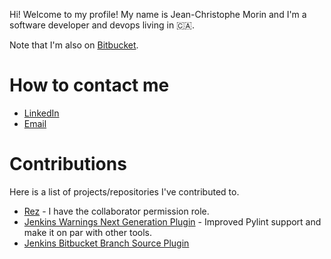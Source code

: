Hi! Welcome to my profile! My name is Jean-Christophe Morin and I'm a software developer and devops living in :canada:.

Note that I'm also on [Bitbucket](https://bitbucket.org/jcmorinperso/).

# How to contact me

* [LinkedIn](https://www.linkedin.com/in/jeanchristophemorin/)
* [Email](mailto:jean_christophe_morin@hotmail.com)

# Contributions

Here is a list of projects/repositories I've contributed to.

* [Rez](https://github.com/nerdvegas/rez) - I have the collaborator permission role.
* [Jenkins Warnings Next Generation Plugin](https://github.com/jenkinsci/warnings-ng-plugin) - Improved Pylint support and make it on par with other tools.
* [Jenkins Bitbucket Branch Source Plugin](https://github.com/jenkinsci/bitbucket-branch-source-plugin)
